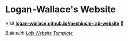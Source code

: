 
# Logan-Wallace's Website

Visit **[logan-wallace.github.io/meshinchi-lab-website](https://logan-wallace.github.io/meshinchi-lab-website)** 🚀

_Built with [Lab Website Template](https://greene-lab.gitbook.io/lab-website-template-docs)_

